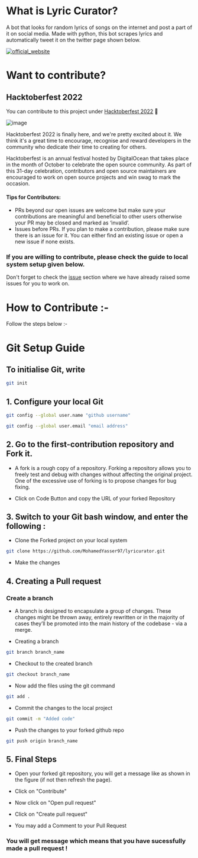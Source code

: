 # What is Lyric Curator?
A bot that looks for random lyrics of songs on the internet and post a part of it on social media. Made with python, this bot scrapes lyrics and automatically tweet it on the twitter page shown below. 

[![official_website](https://www.linkpicture.com/q/Screenshot-2022-10-04-030204.png)](https://twitter.com/lyricurator)

# Want to contribute?

## Hacktoberfest 2022

You can contribute to this project under [Hacktoberfest 2022](https://hacktoberfest.com/) 💫

![image](https://user-images.githubusercontent.com/70385488/192114009-0830321a-d227-4a4d-8411-6c03b54d7ce6.png)

Hacktoberfest 2022 is finally here, and we're pretty excited about it. We think it's a great time to encourage, recognise and reward developers in the community who dedicate their time to creating for others.

Hacktoberfest is an annual festival hosted by DigitalOcean that takes place in the month of October to celebrate the open source community. As part of this 31-day celebration, contributors and open source maintainers are encouraged to work on open source projects and win swag to mark the occasion.

#### Tips for Contributors:

- PRs beyond our open issues are welcome but make sure your contributions are meaningful and beneficial to other users otherwise your PR may be closed and marked as ‘invalid’.
- Issues before PRs. If you plan to make a contribution, please make sure there is an issue for it. You can either find an existing issue or open a new issue if none exists.


### If you are willing to contribute, please check the guide to local system setup given below.

Don't forget to check the [issue](https://github.com/MohamedYasser97/lyricurator/issues) section where we have already raised some issues for you to work on.

# How to Contribute :-
Follow the steps below :-

# Git Setup Guide
## To initialise Git, write
```bash
git init
```

## 1. Configure your local Git
```bash
git config --global user.name "github username"
```

```bash
git config --global user.email "email address"
```

## 2.  Go to the first-contribution repository and Fork it.
* A fork is a rough copy of a repository. Forking a repository allows you to freely test and debug with changes without affecting the original project. One of the excessive use of forking is to propose changes for bug fixing.


* Click on Code Button and copy the URL of your forked Repository


## 3. Switch to your Git bash window, and enter the following :

* Clone the Forked project on your local system 

```bash
git clone https://github.com/MohamedYasser97/lyricurator.git
```


* Make the changes


## 4. Creating a Pull request
### Create a branch

* A branch is designed to encapsulate a group of changes. These changes might be thrown away, entirely rewritten or in the majority of cases they’ll be promoted into the main history of the codebase - via a merge.


* Creating a branch

```bash
git branch branch_name
```

* Checkout to the created branch

```bash
git checkout branch_name
```


* Now add the files using the git command

```bash
git add .
```
* Commit the changes to the local project

```bash
git commit -m "Added code"
```

* Push the changes to your forked github repo
```bash
git push origin branch_name
```

## 5. Final Steps
* Open your forked git repository, you will get a message like as shown in the figure (if not then refresh the page).

* Click on "Contribute"


*  Now click on "Open pull request"



*  Click on "Create pull request"

 * You may add a Comment to your Pull Request


### You will get message which means that you have sucessfully made a pull request !
